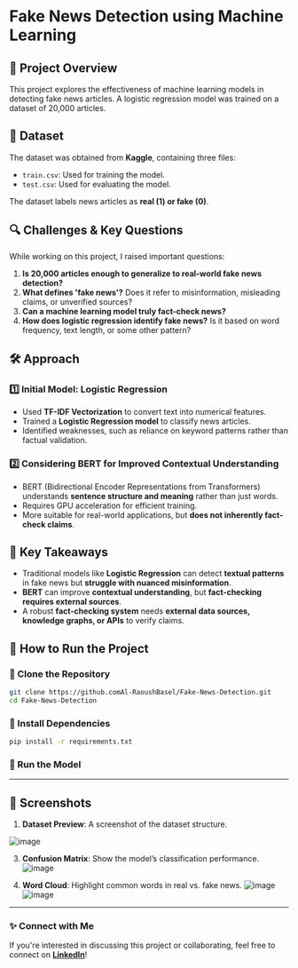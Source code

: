 # Fake News Detection using Machine Learning

## 📌 Project Overview
This project explores the effectiveness of machine learning models in detecting fake news articles. A logistic regression model was trained on a dataset of 20,000 articles.

## 📂 Dataset
The dataset was obtained from **Kaggle**, containing three files:
- `train.csv`: Used for training the model.
- `test.csv`: Used for evaluating the model.

The dataset labels news articles as **real (1) or fake (0)**.

## 🔍 Challenges & Key Questions
While working on this project, I raised important questions:
1. **Is 20,000 articles enough to generalize to real-world fake news detection?**
2. **What defines 'fake news'?** Does it refer to misinformation, misleading claims, or unverified sources?
3. **Can a machine learning model truly fact-check news?**
4. **How does logistic regression identify fake news?** Is it based on word frequency, text length, or some other pattern?

## 🛠️ Approach
### 1️⃣ **Initial Model: Logistic Regression**
- Used **TF-IDF Vectorization** to convert text into numerical features.
- Trained a **Logistic Regression model** to classify news articles.
- Identified weaknesses, such as reliance on keyword patterns rather than factual validation.

### 2️⃣ **Considering BERT for Improved Contextual Understanding**
- BERT (Bidirectional Encoder Representations from Transformers) understands **sentence structure and meaning** rather than just words.
- Requires GPU acceleration for efficient training.
- More suitable for real-world applications, but **does not inherently fact-check claims**.

## 📌 Key Takeaways
- Traditional models like **Logistic Regression** can detect **textual patterns** in fake news but **struggle with nuanced misinformation**.
- **BERT** can improve **contextual understanding**, but **fact-checking requires external sources**.
- A robust **fact-checking system** needs **external data sources, knowledge graphs, or APIs** to verify claims.

## 📌 How to Run the Project
### 🔹 Clone the Repository
```bash
git clone https://github.comAl-RaoushBasel/Fake-News-Detection.git
cd Fake-News-Detection
```
### 🔹 Install Dependencies
```bash
pip install -r requirements.txt
```
### 🔹 Run the Model

---

## 📸 Screenshots
1. **Dataset Preview**: A screenshot of the dataset structure.
   
![image](https://github.com/user-attachments/assets/17c6f029-80f3-4d13-8bb8-eef1206bdf7d)

3. **Confusion Matrix**: Show the model’s classification performance.
![image](https://github.com/user-attachments/assets/8653b52f-e997-409b-932b-7ff848ec5ed5)

4. **Word Cloud**: Highlight common words in real vs. fake news.
![image](https://github.com/user-attachments/assets/2083f5b5-f806-452c-90ea-f868f2003392)
![image](https://github.com/user-attachments/assets/e5339e69-bd13-4773-a1b2-4fc45e1dcad0)




---

### ✨ Connect with Me
If you're interested in discussing this project or collaborating, feel free to connect on **[LinkedIn](https://www.linkedin.com/in/basel-al-raoush/)**!
